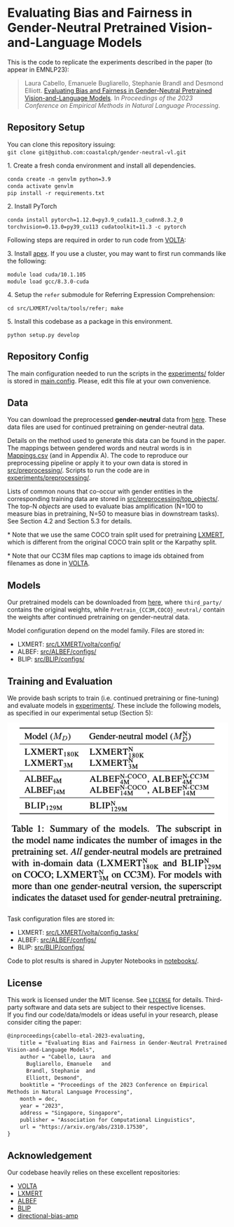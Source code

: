 # Evaluating Bias and Fairness in Gender-Neutral Pretrained Vision-and-Language Models

This is the code to replicate the experiments described in the paper (to appear in EMNLP23):
>Laura Cabello, Emanuele Bugliarello, Stephanie Brandl and Desmond Elliott. [Evaluating Bias and Fairness in Gender-Neutral Pretrained Vision-and-Language Models](https://arxiv.org/abs/2310.17530). In _Proceedings of the 2023 Conference on Empirical Methods in Natural Language Processing_.

## Repository Setup

You can clone this repository issuing: <br>
`git clone git@github.com:coastalcph/gender-neutral-vl.git`

1\. Create a fresh conda environment and install all dependencies.
```text
conda create -n genvlm python=3.9
conda activate genvlm
pip install -r requirements.txt
```

2\. Install PyTorch
```text
conda install pytorch=1.12.0=py3.9_cuda11.3_cudnn8.3.2_0 torchvision=0.13.0=py39_cu113 cudatoolkit=11.3 -c pytorch
```

Following steps are required in order to run code from [VOLTA](https://github.com/e-bug/volta/tree/main):

3\. Install [apex](https://github.com/NVIDIA/apex).
If you use a cluster, you may want to first run commands like the following:
```text
module load cuda/10.1.105
module load gcc/8.3.0-cuda
```

4\. Setup the `refer` submodule for Referring Expression Comprehension:
```
cd src/LXMERT/volta/tools/refer; make
```

5\. Install this codebase as a package in this environment.
```text
python setup.py develop
```

## Repository Config

The main configuration needed to run the scripts in the [experiments/](experiments/) folder is stored in [main.config](main.config). Please, edit this file at your own convenience.


## Data

You can download the preprocessed **gender-neutral** data from [here](https://sid.erda.dk/sharelink/evl10QgflV). These data files are used for continued pretraining on gender-neutral data.

Details on the method used to generate this data can be found in the paper. The mappings between gendered words and neutral words is in [Mappings.csv](src/bias/Mappings.csv) (and in Appendix A). The code to reproduce our preprocessing pipeline or apply it to your own data is stored in [src/preprocessing/](src/preprocessing). Scripts to run the code are in [experiments/preprocessing/](experiments/preprocessing).

Lists of common nouns that co-occur with gender entities in the corresponding training data are stored in [src/preprocessing/top_objects/](src/preprocessing/top_objects). The top-N *objects* are used to evaluate bias amplification (N=100 to measure bias in pretraining, N=50 to measure bias in downstream tasks). See Section 4.2 and Section 5.3 for details.

\* Note that we use the same COCO train split used for pretraining [LXMERT](https://github.com/airsplay/lxmert#pre-training), which is different from the original COCO train split or the Karpathy split.

\* Note that our CC3M files map captions to image ids obtained from filenames as done in [VOLTA](https://github.com/e-bug/volta/tree/main/data/conceptual_captions#conceptual-captions).

## Models

Our pretrained models can be downloaded from [here](https://sid.erda.dk/sharelink/aQxK7MVAjw), where `third_party/` contains the original weights, while `Pretrain_{CC3M,COCO}_neutral/` contain the weights after continued pretraining on gender-neutral data.

Model configuration depend on the model family. Files are stored in:

* LXMERT: [src/LXMERT/volta/config/](src/LXMERT/volta/config/)
* ALBEF: [src/ALBEF/configs/](src/ALBEF/configs)
* BLIP: [src/BLIP/configs/](src/BLIP/configs)

## Training and Evaluation

We provide bash scripts to train (i.e. continued pretraining or fine-tuning) and evaluate models in [experiments/](experiments).
These include the following models, as specified in our experimental setup (Section 5):

![Alt text](image.png)


Task configuration files are stored in:

* LXMERT: [src/LXMERT/volta/config_tasks/](src/LXMERT/volta/config_tasks/)
* ALBEF: [src/ALBEF/configs/](src/ALBEF/configs)
* BLIP: [src/BLIP/configs/](src/BLIP/configs)


Code to plot results is shared in Jupyter Notebooks in [notebooks/](notebooks).


## License 

This work is licensed under the MIT license. See [`LICENSE`](LICENSE) for details. 
Third-party software and data sets are subject to their respective licenses. <br>
If you find our code/data/models or ideas useful in your research, please consider citing the paper:
```
@inproceedings{cabello-etal-2023-evaluating,
    title = "Evaluating Bias and Fairness in Gender-Neutral Pretrained Vision-and-Language Models",
    author = "Cabello, Laura  and
      Bugliarello, Emanuele   and
      Brandl, Stephanie  and
      Elliott, Desmond",
    booktitle = "Proceedings of the 2023 Conference on Empirical Methods in Natural Language Processing",
    month = dec,
    year = "2023",
    address = "Singapore, Singapore",
    publisher = "Association for Computational Linguistics",
    url = "https://arxiv.org/abs/2310.17530",
}
```


## Acknowledgement

Our codebase heavily relies on these excellent repositories:
- [VOLTA](https://github.com/e-bug/volta/tree/main)
- [LXMERT](https://github.com/airsplay/lxmert)
- [ALBEF](https://github.com/salesforce/ALBEF)
- [BLIP](https://github.com/salesforce/BLIP)
- [directional-bias-amp](https://github.com/princetonvisualai/directional-bias-amp/tree/main)
